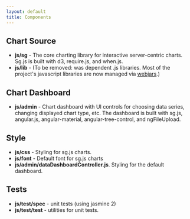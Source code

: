 ```yaml
---
layout: default
title: Components
---
```


## Chart Source
- **js/sg** - The core charting library for interactive server-centric charts.
Sg.js is built with d3, require.js, and when.js.
- **js/lib** - (To be removed: was dependent .js libraries. 
Most of the project's javascript libraries are now managed via [webjars](www.webjars.org).)

## Chart Dashboard 
- **js/admin** - Chart dashboard with UI controls for choosing data series, changing displayed chart type, etc.
The dashboard is built with sg.js, angular.js, angular-material, angular-tree-control, and ngFileUpload.

## Style
- **js/css** - Styling for sg.js charts.
- **js/font** - Default font for sg.js charts
- **js/admin/dataDashboardController.js**.  Styling for the default dashboard. 

## Tests
- **js/test/spec** - unit tests (using jasmine 2)
- **js/test/test** - utilities for unit tests.
